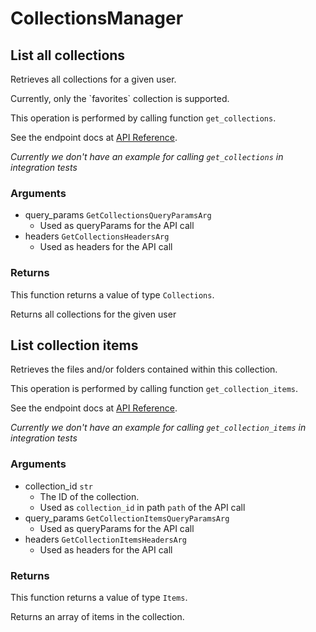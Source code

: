 # CollectionsManager

## List all collections

Retrieves all collections for a given user.

Currently, only the &#x60;favorites&#x60; collection
is supported.

This operation is performed by calling function `get_collections`.

See the endpoint docs at
[API Reference](https://developer.box.com/reference/get-collections/).

*Currently we don't have an example for calling `get_collections` in integration tests*

### Arguments

- query_params `GetCollectionsQueryParamsArg`
  - Used as queryParams for the API call
- headers `GetCollectionsHeadersArg`
  - Used as headers for the API call


### Returns

This function returns a value of type `Collections`.

Returns all collections for the given user


## List collection items

Retrieves the files and/or folders contained within
this collection.

This operation is performed by calling function `get_collection_items`.

See the endpoint docs at
[API Reference](https://developer.box.com/reference/get-collections-id-items/).

*Currently we don't have an example for calling `get_collection_items` in integration tests*

### Arguments

- collection_id `str`
  - The ID of the collection.
  - Used as `collection_id` in path `path` of the API call
- query_params `GetCollectionItemsQueryParamsArg`
  - Used as queryParams for the API call
- headers `GetCollectionItemsHeadersArg`
  - Used as headers for the API call


### Returns

This function returns a value of type `Items`.

Returns an array of items in the collection.


